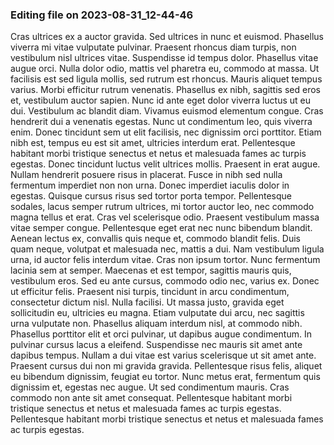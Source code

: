 

### Editing file on 2023-08-31_12-44-46

Cras ultrices ex a auctor gravida. Sed ultrices in nunc et euismod. Phasellus viverra mi vitae vulputate pulvinar. Praesent rhoncus diam turpis, non vestibulum nisl ultrices vitae. Suspendisse id tempus dolor. Phasellus vitae augue orci. Nulla dolor odio, mattis vel pharetra eu, commodo at massa. Ut facilisis est sed ligula mollis, sed rutrum est rhoncus. Mauris aliquet tempus varius. Morbi efficitur rutrum venenatis.
Phasellus ex nibh, sagittis sed eros et, vestibulum auctor sapien. Nunc id ante eget dolor viverra luctus ut eu dui. Vestibulum ac blandit diam. Vivamus euismod elementum congue. Cras hendrerit dui a venenatis egestas. Nunc ut condimentum leo, quis viverra enim. Donec tincidunt sem ut elit facilisis, nec dignissim orci porttitor. Etiam nibh est, tempus eu est sit amet, ultricies interdum erat. Pellentesque habitant morbi tristique senectus et netus et malesuada fames ac turpis egestas. Donec tincidunt luctus velit ultrices mollis. Praesent in erat augue.
Nullam hendrerit posuere risus in placerat. Fusce in nibh sed nulla fermentum imperdiet non non urna. Donec imperdiet iaculis dolor in egestas. Quisque cursus risus sed tortor porta tempor. Pellentesque sodales, lacus semper rutrum ultrices, mi tortor auctor leo, nec commodo magna tellus et erat. Cras vel scelerisque odio. Praesent vestibulum massa vitae semper congue. Pellentesque eget erat nec nunc bibendum blandit. Aenean lectus ex, convallis quis neque et, commodo blandit felis. Duis quam neque, volutpat et malesuada nec, mattis a dui. Nam vestibulum ligula urna, id auctor felis interdum vitae. Cras non ipsum tortor.
Nunc fermentum lacinia sem at semper. Maecenas et est tempor, sagittis mauris quis, vestibulum eros. Sed eu ante cursus, commodo odio nec, varius ex. Donec ut efficitur felis. Praesent nisi turpis, tincidunt in arcu condimentum, consectetur dictum nisl. Nulla facilisi. Ut massa justo, gravida eget sollicitudin eu, ultricies eu magna. Etiam vulputate dui arcu, nec sagittis urna vulputate non. Phasellus aliquam interdum nisl, at commodo nibh.
Phasellus porttitor elit et orci pulvinar, ut dapibus augue condimentum. In pulvinar cursus lacus a eleifend. Suspendisse nec mauris sit amet ante dapibus tempus. Nullam a dui vitae est varius scelerisque ut sit amet ante. Praesent cursus dui non mi gravida gravida. Pellentesque risus felis, aliquet eu bibendum dignissim, feugiat eu tortor. Nunc metus erat, fermentum quis dignissim et, egestas nec augue. Ut sed condimentum mauris. Cras commodo non ante sit amet consequat. Pellentesque habitant morbi tristique senectus et netus et malesuada fames ac turpis egestas. Pellentesque habitant morbi tristique senectus et netus et malesuada fames ac turpis egestas.



